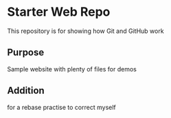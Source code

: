 # Starter Web Repo

This repository is for showing how Git and GitHub work

## Purpose

Sample website with plenty of files for demos

## Addition
for a rebase practise
to correct myself